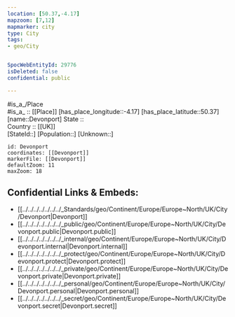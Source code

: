 ```yaml
---
location: [50.37,-4.17] 
mapzoom: [7,12] 
mapmarker: city 
type: City
tags:
- geo/City


SpocWebEntityId: 29776
isDeleted: false
confidential: public

---
```

#is_a_/Place  
#is_a_ :: [[Place]] 
[has_place_longitude::-4.17] 
[has_place_latitude::50.37] 
[name::Devonport] 
State ::  
Country :: [[UK]]  
[StateId::] 
[Population::] 
[Unknown::] 


```leaflet
id: Devonport
coordinates: [[Devonport]] 
markerFile: [[Devonport]] 
defaultZoom: 11 
maxZoom: 18
```


## Confidential Links & Embeds: 
- [[../../../../../../../_Standards/geo/Continent/Europe/Europe~North/UK/City/Devonport|Devonport]] 
- [[../../../../../../../_public/geo/Continent/Europe/Europe~North/UK/City/Devonport.public|Devonport.public]] 
- [[../../../../../../../_internal/geo/Continent/Europe/Europe~North/UK/City/Devonport.internal|Devonport.internal]] 
- [[../../../../../../../_protect/geo/Continent/Europe/Europe~North/UK/City/Devonport.protect|Devonport.protect]] 
- [[../../../../../../../_private/geo/Continent/Europe/Europe~North/UK/City/Devonport.private|Devonport.private]] 
- [[../../../../../../../_personal/geo/Continent/Europe/Europe~North/UK/City/Devonport.personal|Devonport.personal]] 
- [[../../../../../../../_secret/geo/Continent/Europe/Europe~North/UK/City/Devonport.secret|Devonport.secret]] 

